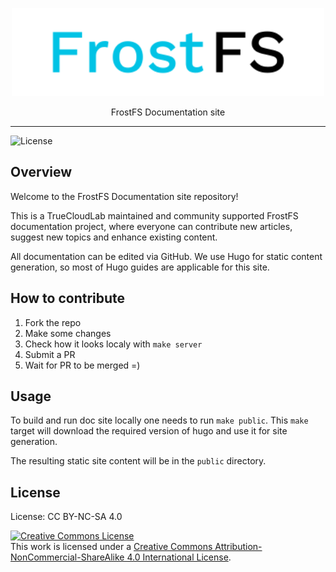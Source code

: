 <p align="center">
<img src="./.github/logo.svg" width="500px" alt="FrostFS logo">
</p>
<p align="center">
  FrostFS Documentation site
</p>

---
![License](https://img.shields.io/github/license/TrueCloudLab/frostfs.info.svg?style=popout)

## Overview

Welcome to the FrostFS Documentation site repository!

This is a TrueCloudLab maintained and community supported
FrostFS documentation project, where everyone can contribute new articles, suggest
new topics and enhance existing content.

All documentation can be edited via GitHub. We use Hugo for static content
generation, so most of Hugo guides are applicable for this site.

## How to contribute

1. Fork the repo
2. Make some changes
3. Check how it looks localy with `make server`
4. Submit a PR
5. Wait for PR to be merged =)

## Usage

To build and run doc site locally one needs to run `make public`. This `make`
target will download the required version of hugo and use it for site generation.

The resulting static site content will be in the `public` directory.

## License

License: CC BY-NC-SA 4.0

<a rel="license" href="http://creativecommons.org/licenses/by-nc-sa/4.0/"><img alt="Creative Commons License" style="border-width:0" src="https://i.creativecommons.org/l/by-nc-sa/4.0/88x31.png" /></a><br />This work is licensed under a <a rel="license" href="http://creativecommons.org/licenses/by-nc-sa/4.0/">Creative Commons Attribution-NonCommercial-ShareAlike 4.0 International License</a>.
